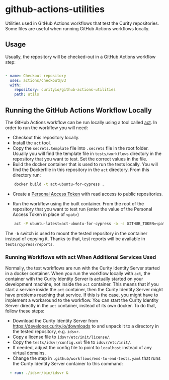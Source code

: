 # github-actions-utilities

Utilities used in GitHub Actions workflows that test the Curity repositories. Some files are useful when running GitHub Actions workflows locally.

## Usage

Usually, the repository will be checked-out in a GitHub Actions workflow step:

```yml

- name: Checkout repository
  uses: actions/checkout@v3
  with:
    repository: curityio/github-actions-utilities
    path: utils

```

## Running the GitHub Actions Workflow Locally

The GitHub Actions workflow can be run locally using a tool called [act](https://github.com/nektos/act>). In order to run
the workflow you will need:

- Checkout this repository locally.
- Install the `act` tool.
- Copy the `secrets.template` file into `.secrets` file in the root folder. Usually you will find the template file in `tests/workflows` directory in the repository that you want to test. Set the correct values in the file.
- Build the docker container that is used to run the tests locally. You will find the Dockerfile in this repository in
  the `act` directory. From this directory run:

```bash
    docker build -t act-ubuntu-for-cypress .
```

- Create a [Personal Access Token](https://docs.github.com/en/authentication/keeping-your-account-and-data-secure/creating-a-personal-access-token) with read access to public repositories.

- Run the workflow using the built container. From the root of the repository that you want to test run (enter the value of the Personal Access Token in place of `<pat>`)

```bash
    act -P ubuntu-latest=act-ubuntu-for-cypress -b -s GITHUB_TOKEN=<pat> workflow_dispatch
```

The `-b` switch is used to mount the tested repository in the container instead of copying it. Thanks to that, test reports will be available in `tests/cypress/reports`.

### Running Workflows with act When Additional Services Used

Normally, the test workflows are run with the Curity Identity Server started in a docker container. When you run the
workflow locally with `act`, the container with the Curity Identity Server is actually started on your development machine,
not inside the `act` container. This means that if you start a service inside the `act` container, then the Curity 
Identity Server might have problems reaching that service. If this is the case, you might have to implement a workaround
to the workflow. You can start the Curity Identity Server directly in the `act` container, instead of its own docker.
To do that, follow these steps:

- Download the Curity Identity Server from https://developer.curity.io/downloads to and unpack it to a directory in the
  tested repository, e.g. `idsvr`.
- Copy a license file to `idsvr/etc/init/license/`.
- Copy the `tests/idsvr/config.xml` file to `idsvr/etc/init/`.
- If needed, adjust the config file to point to `localhost` instead of any virtual domains.
- Change the step in `.github/workflows/end-to-end-tests.yaml` that runs the Curity Identity Server container to this command:

```yaml
  - run: ./idsvr/bin/idsvr &
```
